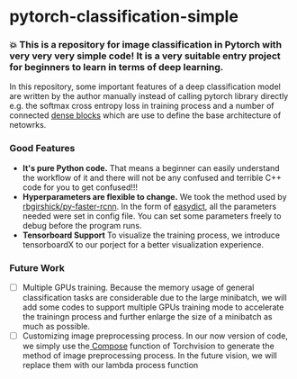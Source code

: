 # pytorch-classification-simple
### :boom: This is a repository for image classification in Pytorch with very very very simple code! It is a very suitable entry project for beginners to learn in terms of deep learning.

In this repository, some important features of a deep classification model are written by the author manually instead of calling pytorch library directly e.g. the softmax cross entropy loss in training process and a number of connected [dense blocks](https://arxiv.org/abs/1608.06993) which are use to define the base architecture of netowrks.

### Good Features
* **It's pure Python code.** That means a beginner can easily understand the workflow of it and there will not be any confused and terrible C++ code for you to get confused!!!
* **Hyperparameters are flexible to change.** We took the method used by [rbgirshick/py-faster-rcnn](https://github.com/rbgirshick/py-faster-rcnn). In the form of [easydict](https://pypi.org/project/easydict/), all the parameters needed were set in config file. You can set some parameters freely to debug before the program runs.
* **Tensorboard Support** To visualize the training process,  we introduce tensorboardX to our porject for a better visualization experience.

### Future Work
- [ ] Multiple GPUs training. Because the memory usage of general classification tasks are considerable due to the large minibatch, we will add some codes to support multiple GPUs training mode to accelerate the trainingn process and further enlarge the size of a minibatch as much as possible.
- [ ] Customizing image preprocessing process. In our now version of code, we simply use the[ Compose](https://pytorch.org/docs/stable/torchvision/transforms.html?highlight=compose#torchvision.transforms.Compose) function of Torchvision to generate the method of image preprocessing process. In the future vision, we will replace them with our lambda process function
